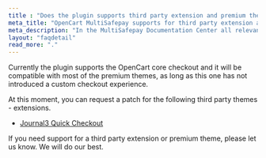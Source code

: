```yaml
---
title : "Does the plugin supports third party extension and premium themes?"
meta_title: "OpenCart MultiSafepay supports for third party extension and premium themes - MultiSafepay support"
meta_description: "In the MultiSafepay Documentation Center all relevant information regarding our Plugins and API. As well as Support pages for Payment Method, Tools and General Questions. You can also find the contact details of our Support Team and Integration Team."
layout: "faqdetail"
read_more: "."
---
```


Currently the plugin supports the OpenCart core checkout and it will be compatible with most of the premium themes, as long as this one has not introduced a custom checkout experience.

At this moment, you can request a patch for the following third party themes - extensions.

* [Journal3 Quick Checkout](https://www.journal-theme.com)

If you need support for a third party extension or premium theme, please let us know. We will do our best.
